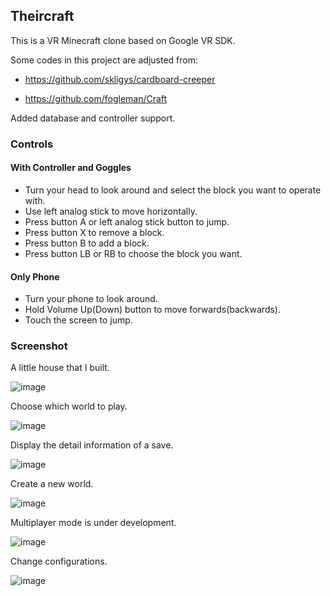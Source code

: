 ## Theircraft
This is a VR Minecraft clone based on Google VR SDK.

Some codes in this project are adjusted from:

- https://github.com/skligys/cardboard-creeper

- https://github.com/fogleman/Craft

Added database and controller support.


### Controls
#### With Controller and Goggles
- Turn your head to look around and select the block you want to operate with.
- Use left analog stick to move horizontally.
- Press button A or left analog stick button to jump.
- Press button X to remove a block.
- Press button B to add a block.
- Press button LB or RB to choose the block you want.
#### Only Phone
- Turn your phone to look around.
- Hold Volume Up(Down) button to move forwards(backwards).
- Touch the screen to jump.


### Screenshot
A little house that I built.

![image](https://github.com/wetstreet/Theircraft/blob/master/screenshots/Screenshot_house.png)

Choose which world to play.

![image](https://github.com/wetstreet/Theircraft/blob/master/screenshots/Screenshot_single.png)

Display the detail information of a save.

![image](https://github.com/wetstreet/Theircraft/blob/master/screenshots/Screenshot_detail.png)

Create a new world.

![image](https://github.com/wetstreet/Theircraft/blob/master/screenshots/Screenshot_new.png)

Multiplayer mode is under development.

![image](https://github.com/wetstreet/Theircraft/blob/master/screenshots/Screenshot_multi.png)

Change configurations.

![image](https://github.com/wetstreet/Theircraft/blob/master/screenshots/Screenshot_settings.png)
